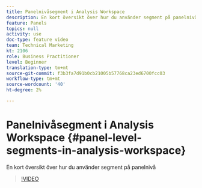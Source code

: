 ```yaml
---
title: Panelnivåsegment i Analysis Workspace
description: En kort översikt över hur du använder segment på panelnivå
feature: Panels
topics: null
activity: use
doc-type: feature video
team: Technical Marketing
kt: 2106
role: Business Practitioner
level: Beginner
translation-type: tm+mt
source-git-commit: f3b3fa7d91b0cb21005b57768ca23ed6700fcc03
workflow-type: tm+mt
source-wordcount: '40'
ht-degree: 2%

---
```



# Panelnivåsegment i Analysis Workspace {#panel-level-segments-in-analysis-workspace}

En kort översikt över hur du använder segment på panelnivå

>[!VIDEO](https://video.tv.adobe.com/v/24032/?quality=12)
